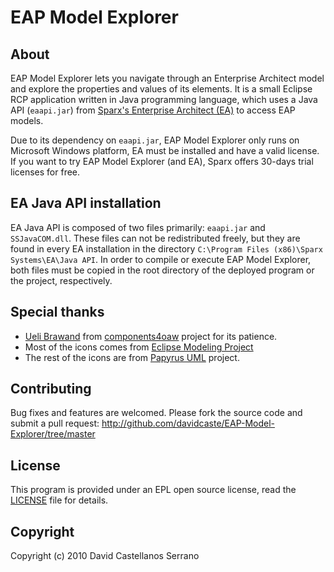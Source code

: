 EAP Model Explorer
==================


About
-----

EAP Model Explorer lets you navigate through an Enterprise Architect model and
explore the properties and values of its elements. It is a small Eclipse RCP
application written in Java programming language, which uses a Java API
(`eaapi.jar`) from
[Sparx's Enterprise Architect (EA)](http://www.sparxsystems.com/)
to access EAP models. 

Due to its dependency on `eaapi.jar`, EAP Model Explorer only runs on Microsoft
Windows platform, EA must be installed and have a valid license. If you want to
try EAP Model Explorer (and EA), Sparx offers 30-days trial licenses for free.


EA Java API installation
------------------------

EA Java API is composed of two files primarily: `eaapi.jar` and `SSJavaCOM.dll`.
These files can not be redistributed freely, but they are found in every EA
installation in the directory
`C:\Program Files (x86)\Sparx Systems\EA\Java API`.
In order to compile or execute EAP Model Explorer, both files must be copied in
the root directory of the deployed program or the project, respectively.


Special thanks
--------------

- [Ueli Brawand](http://twitter.com/ubrawand) from
[components4oaw](http://components4oaw.sourceforge.net/) project for its
patience.
- Most of the icons comes from
[Eclipse Modeling Project](http://www.eclipse.org/modeling/)
- The rest of the icons are from [Papyrus UML](http://www.papyrusuml.org)
project.


Contributing
------------

Bug fixes and features are welcomed. Please fork the source code and submit a
pull request: <http://github.com/davidcaste/EAP-Model-Explorer/tree/master>


License
-------

This program is provided under an EPL open source license, read the
[LICENSE](LICENSE) file for details.


Copyright
---------

Copyright (c) 2010 David Castellanos Serrano

